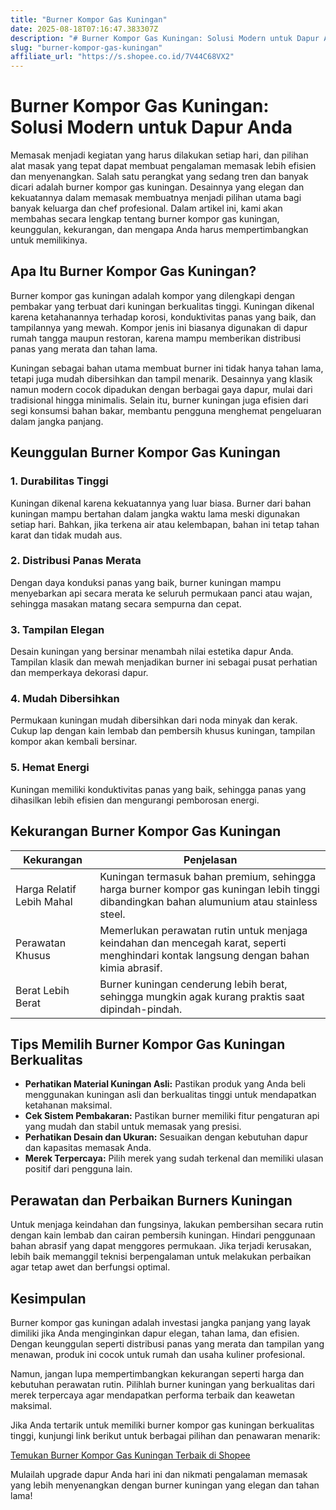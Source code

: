 ```yaml
---
title: "Burner Kompor Gas Kuningan"
date: 2025-08-18T07:16:47.383307Z
description: "# Burner Kompor Gas Kuningan: Solusi Modern untuk Dapur Anda..."
slug: "burner-kompor-gas-kuningan"
affiliate_url: "https://s.shopee.co.id/7V44C68VX2"
---
```

# Burner Kompor Gas Kuningan: Solusi Modern untuk Dapur Anda

Memasak menjadi kegiatan yang harus dilakukan setiap hari, dan pilihan alat masak yang tepat dapat membuat pengalaman memasak lebih efisien dan menyenangkan. Salah satu perangkat yang sedang tren dan banyak dicari adalah burner kompor gas kuningan. Desainnya yang elegan dan kekuatannya dalam memasak membuatnya menjadi pilihan utama bagi banyak keluarga dan chef profesional. Dalam artikel ini, kami akan membahas secara lengkap tentang burner kompor gas kuningan, keunggulan, kekurangan, dan mengapa Anda harus mempertimbangkan untuk memilikinya.

## Apa Itu Burner Kompor Gas Kuningan?

Burner kompor gas kuningan adalah kompor yang dilengkapi dengan pembakar yang terbuat dari kuningan berkualitas tinggi. Kuningan dikenal karena ketahanannya terhadap korosi, konduktivitas panas yang baik, dan tampilannya yang mewah. Kompor jenis ini biasanya digunakan di dapur rumah tangga maupun restoran, karena mampu memberikan distribusi panas yang merata dan tahan lama.

Kuningan sebagai bahan utama membuat burner ini tidak hanya tahan lama, tetapi juga mudah dibersihkan dan tampil menarik. Desainnya yang klasik namun modern cocok dipadukan dengan berbagai gaya dapur, mulai dari tradisional hingga minimalis. Selain itu, burner kuningan juga efisien dari segi konsumsi bahan bakar, membantu pengguna menghemat pengeluaran dalam jangka panjang.

## Keunggulan Burner Kompor Gas Kuningan

### 1. Durabilitas Tinggi
Kuningan dikenal karena kekuatannya yang luar biasa. Burner dari bahan kuningan mampu bertahan dalam jangka waktu lama meski digunakan setiap hari. Bahkan, jika terkena air atau kelembapan, bahan ini tetap tahan karat dan tidak mudah aus.

### 2. Distribusi Panas Merata
Dengan daya konduksi panas yang baik, burner kuningan mampu menyebarkan api secara merata ke seluruh permukaan panci atau wajan, sehingga masakan matang secara sempurna dan cepat.

### 3. Tampilan Elegan
Desain kuningan yang bersinar menambah nilai estetika dapur Anda. Tampilan klasik dan mewah menjadikan burner ini sebagai pusat perhatian dan memperkaya dekorasi dapur.

### 4. Mudah Dibersihkan
Permukaan kuningan mudah dibersihkan dari noda minyak dan kerak. Cukup lap dengan kain lembab dan pembersih khusus kuningan, tampilan kompor akan kembali bersinar.

### 5. Hemat Energi
Kuningan memiliki konduktivitas panas yang baik, sehingga panas yang dihasilkan lebih efisien dan mengurangi pemborosan energi.

## Kekurangan Burner Kompor Gas Kuningan

| Kekurangan | Penjelasan |
|--------------|-------------|
| Harga Relatif Lebih Mahal | Kuningan termasuk bahan premium, sehingga harga burner kompor gas kuningan lebih tinggi dibandingkan bahan alumunium atau stainless steel. |
| Perawatan Khusus | Memerlukan perawatan rutin untuk menjaga keindahan dan mencegah karat, seperti menghindari kontak langsung dengan bahan kimia abrasif. |
| Berat Lebih Berat | Burner kuningan cenderung lebih berat, sehingga mungkin agak kurang praktis saat dipindah-pindah. |

## Tips Memilih Burner Kompor Gas Kuningan Berkualitas

- **Perhatikan Material Kuningan Asli:** Pastikan produk yang Anda beli menggunakan kuningan asli dan berkualitas tinggi untuk mendapatkan ketahanan maksimal.
- **Cek Sistem Pembakaran:** Pastikan burner memiliki fitur pengaturan api yang mudah dan stabil untuk memasak yang presisi.
- **Perhatikan Desain dan Ukuran:** Sesuaikan dengan kebutuhan dapur dan kapasitas memasak Anda.
- **Merek Terpercaya:** Pilih merek yang sudah terkenal dan memiliki ulasan positif dari pengguna lain.

## Perawatan dan Perbaikan Burners Kuningan

Untuk menjaga keindahan dan fungsinya, lakukan pembersihan secara rutin dengan kain lembab dan cairan pembersih kuningan. Hindari penggunaan bahan abrasif yang dapat menggores permukaan. Jika terjadi kerusakan, lebih baik memanggil teknisi berpengalaman untuk melakukan perbaikan agar tetap awet dan berfungsi optimal.

## Kesimpulan

Burner kompor gas kuningan adalah investasi jangka panjang yang layak dimiliki jika Anda menginginkan dapur elegan, tahan lama, dan efisien. Dengan keunggulan seperti distribusi panas yang merata dan tampilan yang menawan, produk ini cocok untuk rumah dan usaha kuliner profesional.

Namun, jangan lupa mempertimbangkan kekurangan seperti harga dan kebutuhan perawatan rutin. Pilihlah burner kuningan yang berkualitas dari merek terpercaya agar mendapatkan performa terbaik dan keawetan maksimal.

Jika Anda tertarik untuk memiliki burner kompor gas kuningan berkualitas tinggi, kunjungi link berikut untuk berbagai pilihan dan penawaran menarik: 

[Temukan Burner Kompor Gas Kuningan Terbaik di Shopee](https://s.shopee.co.id/7V44C68VX2)

Mulailah upgrade dapur Anda hari ini dan nikmati pengalaman memasak yang lebih menyenangkan dengan burner kuningan yang elegan dan tahan lama!